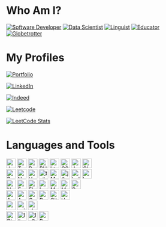 # Who Am I?
[![Software Developer](https://img.shields.io/badge/Software_Developer-0a7064?style=for-the-badge&logo=visualstudiocode&logoColor=white)](#)
[![Data Scientist](https://img.shields.io/badge/Data_Scientist-0b354a?style=for-the-badge&logo=jupyter&logoColor=white)](#)
[![Linguist](https://img.shields.io/badge/Linguist-700a1b?style=for-the-badge&logo=duolingo&logoColor=white)](#)
[![Educator](https://img.shields.io/badge/Educator-70530a?style=for-the-badge&logo=googleclassroom&logoColor=white)](#)
[![Globetrotter](https://img.shields.io/badge/Globetrotter-3b700a?style=for-the-badge&logo=unitedairlines&logoColor=white)](#)



# My Profiles

[![Portfolio](https://img.shields.io/badge/Portfolio-https://tsoi.work-8225a7?style=for-the-badge&logo=wordpress&logoColor=white)](https://tsoi.work)

[![LinkedIn](https://img.shields.io/badge/Profile-LinkedIn-0077B5?style=for-the-badge&logo=linkedin&logoColor=white)](https://linkedin.com/in/tsoithomas)

[![Indeed](https://img.shields.io/badge/Profile-Indeed-2557a7?style=for-the-badge&logo=Indeed&logoColor=white)](https://profile.indeed.com/p/waichuenthomast-gkp5xsp)

[![Leetcode](https://img.shields.io/badge/Profile-Leetcode-ffa216?style=for-the-badge&logo=Leetcode&logoColor=white)](https://profile.indeed.com/p/waichuenthomast-gkp5xsp)

[![LeetCode Stats](https://leetcard.jacoblin.cool/thomastsoi?theme=dark&font=Fauna%20One&ext=contest)](#)

# Languages and Tools

<div>
  <img alt="JavaScript" src="https://img.shields.io/badge/-JavaScript-007ACC?style=flat-square&logo=javascript&logoColor=white" height="25" />
  <img alt="TypeScript" src="https://img.shields.io/badge/-TypeScript-007ACC?style=flat-square&logo=typescript&logoColor=white" height="25" />
  <img alt="Python" src="https://img.shields.io/badge/-Python-43853d?style=flat-square&logo=Python&logoColor=white" height="25" />
  <img alt="PHP" src="https://img.shields.io/badge/-PHP-43853d?style=flat-square&logo=php&logoColor=white" height="25" />
  <img alt="html5" src="https://img.shields.io/badge/-HTML5-E34F26?style=flat-square&logo=html5&logoColor=white" height="25" />
  <img alt="CSS3" src="https://img.shields.io/badge/-CSS3-E34F26?style=flat-square&logo=css3&logoColor=white" height="25" />
  <img alt="Java" src="https://img.shields.io/badge/-Java-E34F26?style=flat-square&logo=android&logoColor=white" height="25" />
  <img alt="Objective-C" src="https://img.shields.io/badge/-Objective--C-E34F26?style=flat-square&logo=apple&logoColor=white" height="25" />
</div>
<div>
  <img alt="React" src="https://img.shields.io/badge/-React-43853d?style=flat-square&logo=react&logoColor=white" height="25" />
  <img alt="Next.js" src="https://img.shields.io/badge/-Next.js-43853d?style=flat-square&logo=nextdotjs&logoColor=white" height="25" />
  <img alt="Vue.js" src="https://img.shields.io/badge/-Vue.js-43853d?style=flat-square&logo=vuedotjs&logoColor=white" height="25" />
  <img alt="tailwind" src="https://img.shields.io/badge/-tailwind-45b8d8?style=flat-square&logo=tailwindcss&logoColor=white" height="25" />
  <img alt="Mantine" src="https://img.shields.io/badge/-Mantine-45b8d8?style=flat-square&logo=react&logoColor=white" height="25" />
  <img alt="jQuery" src="https://img.shields.io/badge/-jQuery-45b8d8?style=flat-square&logo=Node.js&logoColor=white" height="25" />
  <img alt="bulma" src="https://img.shields.io/badge/-bulma-45b8d8?style=flat-square&logo=bulma&logoColor=white" height="25" />
  <img alt="bootstrap" src="https://img.shields.io/badge/-bootstrap-45b8d8?style=flat-square&logo=bootstrap&logoColor=white" height="25" />
</div>
<div>
  <img alt="Node.js" src="https://img.shields.io/badge/-Node.js-430098?style=flat-square&logo=Node.js&logoColor=white" height="25" />
  <img alt="Express" src="https://img.shields.io/badge/-Express-430098?style=flat-square&logo=express&logoColor=white" height="25" />
  <img alt="Flask" src="https://img.shields.io/badge/-Flask-430098?style=flat-square&logo=Flask&logoColor=white" height="25" />
  <img alt="Laravel" src="https://img.shields.io/badge/-Laravel-430098?style=flat-square&logo=Laravel&logoColor=white" height="25" />
  <img alt="MySQL" src="https://img.shields.io/badge/-MySQL-b50961?style=flat-square&logo=MySQL&logoColor=white" height="25" />
  <img alt="MongoDB" src="https://img.shields.io/badge/-MongoDB-b50961?style=flat-square&logo=MongoDB&logoColor=white" height="25" />
  <img alt="Redis" src="https://img.shields.io/badge/-Redis-b50961?style=flat-square&logo=Redis&logoColor=white" height="25" />
</div>
<div>
  <img alt="Azure" src="https://img.shields.io/badge/-Azure-1a73e8?style=flat-square&logo=microsoftazure&logoColor=white" height="25" />
  <img alt="AWS" src="https://img.shields.io/badge/-AWS-1a73e8?style=flat-square&logo=amazonaws&logoColor=white" height="25" />
  <img alt="Google Cloud Platform" src="https://img.shields.io/badge/-Google_Cloud_Platform-1a73e8?style=flat-square&logo=google-cloud&logoColor=white" height="25" />
  <img alt="Docker" src="https://img.shields.io/badge/-Docker-46a2f1?style=flat-square&logo=docker&logoColor=white" height="25" />
  <img alt="Github" src="https://img.shields.io/badge/-Github_Actions-2088FF?style=flat-square&logo=github-actions&logoColor=white" height="25" />
  <img alt="Heroku" src="https://img.shields.io/badge/-Heroku-430098?style=flat-square&logo=heroku&logoColor=white" height="25" />
</div>
<div>
  <img alt="pandas" src="https://img.shields.io/badge/-pandas-733d11?style=flat-square&logo=pandas&logoColor=white" height="25" />
  <img alt="scikit-learn" src="https://img.shields.io/badge/-scikit--learn-733d11?style=flat-square&logo=scikitlearn&logoColor=white" height="25" />
  <img alt="chartjs" src="https://img.shields.io/badge/-chartjs-733d11?style=flat-square&logo=chartdotjs&logoColor=white" height="25" />
</div>
<div>
  <img alt="Photoshop" src="https://img.shields.io/badge/-Photoshop-43853d?style=flat-square&logo=adobephotoshop&logoColor=white" height="25" />
  <img alt="Illustrator" src="https://img.shields.io/badge/-Illustrator-43853d?style=flat-square&logo=adobeillustrator&logoColor=white" height="25" />
  <img alt="InDesign" src="https://img.shields.io/badge/-InDesign-43853d?style=flat-square&logo=adobeindesign&logoColor=white" height="25" />
  <img alt="PremierePro" src="https://img.shields.io/badge/-Premiere_Pro-43853d?style=flat-square&logo=adobepremierepro&logoColor=white" height="25" />
</div>
